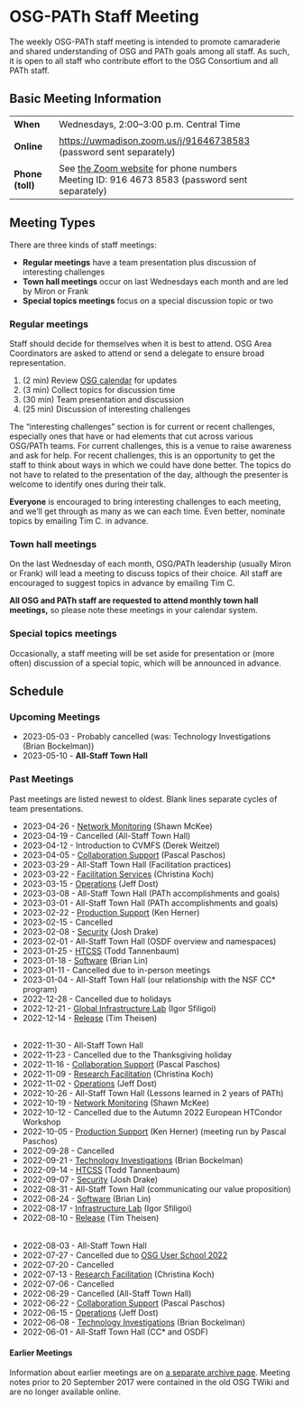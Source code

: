 # OSG-PATh Staff Meeting

The weekly OSG-PATh staff meeting is intended to promote camaraderie and
shared understanding of OSG and PATh goals among all staff.
As such, it is open to all staff who contribute effort to the OSG Consortium
and all PATh staff.

## Basic Meeting Information

<style>
  table#coordinates td { padding-top: 0.5ex; padding-bottom: 0.5ex; }
</style>
<table id="coordinates">
  <tr> <td><strong>When</strong></td> <td>Wednesdays, 2:00–3:00 p.m. Central Time</td> </tr>
  <tr>
    <td><strong>Online</strong></td>
    <td><a href="https://uwmadison.zoom.us/j/91646738583">https://uwmadison.zoom.us/j/91646738583</a> (password sent separately)</td>
  </tr>
  <tr>
    <td><strong>Phone (toll)</strong></td>
    <td>
      See <a href="https://uwmadison.zoom.us/u/abQyBkAVbS">the Zoom website</a> for phone numbers<br>
      Meeting ID: 916 4673 8583 (password sent separately)
    </td>
  </tr>
</table>

## Meeting Types

There are three kinds of staff meetings:

*  **Regular meetings** have a team presentation plus discussion of interesting challenges
*  **Town hall meetings** occur on last Wednesdays each month and are led by Miron or Frank
*  **Special topics meetings** focus on a special discussion topic or two

### Regular meetings

Staff should decide for themselves when it is best to attend.
OSG Area Coordinators are asked to attend or send a delegate to ensure broad representation.

1.  (2 min) Review [OSG calendar](https://calendar.google.com/calendar/embed?src=7597sl1am95q5dcg4ii0hggj4g%40group.calendar.google.com) for updates
1.  (3 min) Collect topics for discussion time
1.  (30 min) Team presentation and discussion
1.  (25 min) Discussion of interesting challenges

The “interesting challenges” section is for current or recent challenges,
especially ones that have or had elements that cut across various OSG/PATh teams.
For current challenges, this is a venue to raise awareness and ask for help.
For recent challenges, this is an opportunity to get the staff to think about ways in which we could have done better.
The topics do not have to related to the presentation of the day,
although the presenter is welcome to identify ones during their talk.

**Everyone** is encouraged to bring interesting challenges to each meeting,
and we’ll get through as many as we can each time.
Even better, nominate topics by emailing Tim C. in advance.

### Town hall meetings

On the last Wednesday of each month, OSG/PATh leadership (usually Miron or Frank)
will lead a meeting to discuss topics of their choice.
All staff are encouraged to suggest topics in advance by emailing Tim C.

**All OSG and PATh staff are requested to attend monthly town hall meetings,**
so please note these meetings in your calendar system.

### Special topics meetings

Occasionally, a staff meeting will be set aside for presentation or (more often) discussion
of a special topic, which will be announced in advance.

## Schedule

### Upcoming Meetings

-   2023-05-03 - Probably cancelled (was: Technology Investigations (Brian Bockelman))
-   2023-05-10 - **All-Staff Town Hall**

### Past Meetings

Past meetings are listed newest to oldest.
Blank lines separate cycles of team presentations.

-   2023-04-26 - [Network Monitoring](https://docs.google.com/presentation/d/1R2_zaDwadwnkOy6WRYPCo5TnKULHVewPXCGUerbQuCg/) (Shawn McKee)
-   2023-04-19 - Cancelled (All-Staff Town Hall)
-   2023-04-12 - Introduction to CVMFS (Derek Weitzel)
-   2023-04-05 - [Collaboration Support](https://docs.google.com/presentation/d/1XFuDaikLm996lhWTOw_5OXQgrOqKBEYVOHQbDO9TrX0/) (Pascal Paschos)
-   2023-03-29 - All-Staff Town Hall (Facilitation practices)
-   2023-03-22 - [Facilitation Services](https://docs.google.com/presentation/d/1J7aXa0n1hHSC-5WvutsvSYg_eUwPqX_aFVExTbOH16I) (Christina Koch)
-   2023-03-15 - [Operations](https://docs.google.com/presentation/d/1o2IUlIeKAgnLYL0DjyKhGHK-pJBFD-Io-hPIhEOBDEs/) (Jeff Dost)
-   2023-03-08 - All-Staff Town Hall (PATh accomplishments and goals)
-   2023-03-01 - All-Staff Town Hall (PATh accomplishments and goals)
-   2023-02-22 - [Production Support](https://drive.google.com/file/d/1Ay87Um7mtnylpDp-EAyIh3h_WHPKuO9w/) (Ken Herner)
-   2023-02-15 - Cancelled
-   2023-02-08 - [Security](https://drive.google.com/file/d/1WnpqQNenNDI8yopmwAfnIbVOcy9LOOPb/) (Josh Drake)
-   2023-02-01 - All-Staff Town Hall (OSDF overview and namespaces)
-   2023-01-25 - [HTCSS](https://docs.google.com/presentation/d/1R3JDYZNKNkMzBhHpj4OejzYXhHvA1nLj/) (Todd Tannenbaum)
-   2023-01-18 - [Software](https://docs.google.com/presentation/d/1KfaVc7NWJ9WpWT4DVuZNV81wAOpdBKcx0R4AJgMmHXU/) (Brian Lin)
-   2023-01-11 - Cancelled due to in-person meetings
-   2023-01-04 - All-Staff Town Hall (our relationship with the NSF CC* program)
-   2022-12-28 - Cancelled due to holidays
-   2022-12-21 - [Global Infrastructure Lab](https://drive.google.com/file/d/1JT7eks7k7Pkbva5lP-6H055XP1MGtahY) (Igor Sfiligoi)
-   2022-12-14 - [Release](https://docs.google.com/presentation/d/1MtDp3BkquscEAyikE4IrOITokLTCF78jioL-gppnVBc/) (Tim Theisen)

<div style="height: 0.5ex"></div>

-   2022-11-30 - All-Staff Town Hall
-   2022-11-23 - Cancelled due to the Thanksgiving holiday
-   2022-11-16 - [Collaboration Support](https://docs.google.com/presentation/d/12whownn2Jopo6kc9KMoBDlXrf4SArDALH8l_1-3kIcs/) (Pascal Paschos)
-   2022-11-09 - [Research Facilitation](https://docs.google.com/presentation/d/1gU8eecjOj34P6idZVL19gJMdPiDEwtX2wDE8MtfIOGw/) (Christina Koch)
-   2022-11-02 - [Operations](https://docs.google.com/presentation/d/1-j2PwVfNa0MtdBm2DqrN68xD_jD8ej252AKiZAigG8g/) (Jeff Dost)
-   2022-10-26 - All-Staff Town Hall (Lessons learned in 2 years of PATh)
-   2022-10-19 - [Network Monitoring](https://docs.google.com/presentation/d/1REf6QXYyObGvMkt_QeA5BNMmv70U8YIjF1gPCfNfLu8/) (Shawn McKee)
-   2022-10-12 - Cancelled due to the Autumn 2022 European HTCondor Workshop
-   2022-10-05 - [Production Support](https://drive.google.com/file/d/1hJjt8Fq2tFDhWV-F-5NS_XJss6KqVQQ3/) (Ken Herner) (meeting run by Pascal Paschos)
-   2022-09-28 - Cancelled
-   2022-09-21 - [Technology Investigations](https://docs.google.com/presentation/d/1BBM_SdViHHByPE1FOtMmhIezCgL895wr/) (Brian Bockelman)
-   2022-09-14 - [HTCSS](https://docs.google.com/presentation/d/1b3VQu5cTIqCT-jwtQ_WuzSIdttALOicm/) (Todd Tannenbaum)
-   2022-09-07 - [Security](https://drive.google.com/file/d/10Lj5SrJ8v7BBsJTujdDZBe_FGglrgXAJ/view?usp=sharing) (Josh Drake)
-   2022-08-31 - All-Staff Town Hall (communicating our value proposition)
-   2022-08-24 - [Software](https://docs.google.com/presentation/d/11DK-uIZZgb1tYIbyy812thGC9I7igu3dacjWUp1k_yU) (Brian Lin)
-   2022-08-17 - [Infrastructure Lab](https://drive.google.com/file/d/1HAVGra36pDSZHSX4JYhUzNlANMhEM8FY) (Igor Sfiligoi)
-   2022-08-10 - [Release](https://docs.google.com/presentation/d/13NVZEHXxhBg5wwxTfw0VgFj5q5HU6whtCvt9oKJMVbU/) (Tim Theisen)

<div style="height: 0.5ex"></div>

- 2022-08-03 - All-Staff Town Hall
- 2022-07-27 - Cancelled due to [OSG User School 2022](https://osg-htc.org/user-school-2022/)
- 2022-07-20 - Cancelled
- 2022-07-13 - [Research Facilitation](https://docs.google.com/presentation/d/1LxLAf8k438mSdgdd7OrMQMattKEaGnTT3J50lLvOLlI/) (Christina Koch)
- 2022-07-06 - Cancelled
- 2022-06-29 - Cancelled (All-Staff Town Hall)
- 2022-06-22 - [Collaboration Support](https://docs.google.com/presentation/d/1Q1Oqap5SimUWlfalQyPlfQzDQMBQVTm1jrGxFrpYars/) (Pascal Paschos)
- 2022-06-15 - [Operations](https://docs.google.com/presentation/d/19Bt47Dl2ryDCpNVoPcDtQQCUoNRgeUuLcQ6b09wnXXQ/) (Jeff Dost)
- 2022-06-08 - [Technology Investigations](https://drive.google.com/file/d/1HoB2h7I-jT-YRsaxxBIcShyGMafHtknx/) (Brian Bockelman)
- 2022-06-01 - All-Staff Town Hall (CC* and OSDF)

#### Earlier Meetings

Information about earlier meetings are on [a separate archive page](ac-meeting-archive.md).  Meeting
notes prior to 20 September 2017 were contained in the old OSG TWiki and are no longer available online.
